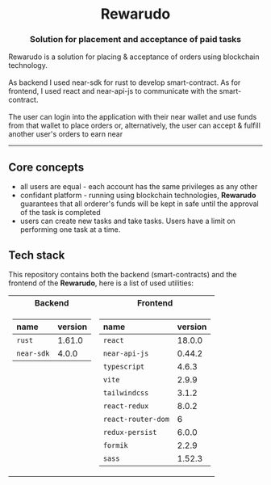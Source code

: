 <h1 align="center">Rewarudo</h1>
<h3 align="center">Solution for placement and acceptance of paid tasks</h3>
Rewarudo is a solution for placing & acceptance of orders using blockchain technology. 
<br/><br/>
As backend I used near-sdk for rust to develop smart-contract. 
As for frontend, I used react and near-api-js to communicate with the smart-contract. 
<br/><br/>
The user can login into the application with their near wallet and use funds from that wallet to place orders or, alternatively, the user can accept & fulfill another user's orders to earn near
<hr/>

## Core concepts

- all users are equal - each account has the same privileges as any other
- confidant platform - running using blockchain technologies, **Rewarudo** guarantees that all orderer's funds will be kept in safe until the approval of the task is completed
- users can create new tasks and take tasks. Users have a limit on performing one task at a time.

## Tech stack

This repository contains both the backend (smart-contracts) and the frontend of the **Rewarudo**, here is a list of used utilities:

<table>
<tr><th>Backend</th> <th>Frontend</th></tr>
<tr><td valign="top">

| name       | version |
| :--------- | :------ |
| `rust`     | 1.61.0  |
| `near-sdk` | 4.0.0   |

</td><td valign="top">

| name               | version |
| :----------------- | :------ |
| `react`            | 18.0.0  |
| `near-api-js`      | 0.44.2  |
| `typescript`       | 4.6.3   |
| `vite`             | 2.9.9   |
| `tailwindcss`      | 3.1.2   |
| `react-redux`      | 8.0.2   |
| `react-router-dom` | 6       |
| `redux-persist`    | 6.0.0   |
| `formik`           | 2.2.9   |
| `sass`             | 1.52.3  |

</td></tr>

</table>
